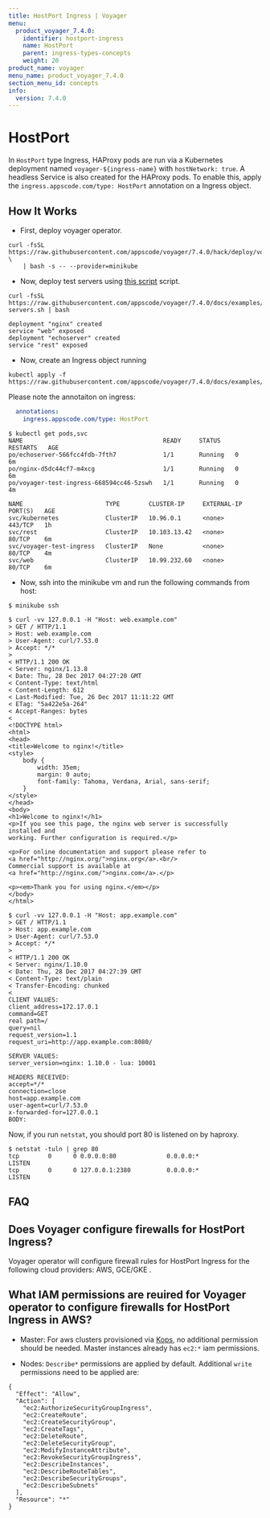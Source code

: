 ```yaml
---
title: HostPort Ingress | Voyager
menu:
  product_voyager_7.4.0:
    identifier: hostport-ingress
    name: HostPort
    parent: ingress-types-concepts
    weight: 20
product_name: voyager
menu_name: product_voyager_7.4.0
section_menu_id: concepts
info:
  version: 7.4.0
---
```


# HostPort

In `HostPort` type Ingress, HAProxy pods are run via a Kubernetes deployment named `voyager-${ingress-name}` with `hostNetwork: true`. A headless Service is also created for the HAProxy pods. To enable this, apply the `ingress.appscode.com/type: HostPort` annotation on a Ingress object.

## How It Works

- First, deploy voyager operator.

```console
curl -fsSL https://raw.githubusercontent.com/appscode/voyager/7.4.0/hack/deploy/voyager.sh \
    | bash -s -- --provider=minikube
```

- Now, deploy test servers using [this script](/products/voyager/7.4.0/examples/ingress/types/hostport/deploy-servers.sh) script.

```console
curl -fsSL https://raw.githubusercontent.com/appscode/voyager/7.4.0/docs/examples/ingress/types/hostport/deploy-servers.sh | bash

deployment "nginx" created
service "web" exposed
deployment "echoserver" created
service "rest" exposed
```

- Now, create an Ingress object running

```console
kubectl apply -f https://raw.githubusercontent.com/appscode/voyager/7.4.0/docs/examples/ingress/types/hostport/ing.yaml
```

Please note the annotaiton on ingress:

```yaml
  annotations:
    ingress.appscode.com/type: HostPort
```

```console
$ kubectl get pods,svc
NAME                                       READY     STATUS    RESTARTS   AGE
po/echoserver-566fcc4fdb-7fth7             1/1       Running   0          6m
po/nginx-d5dc44cf7-m4xcg                   1/1       Running   0          6m
po/voyager-test-ingress-668594cc46-5zswh   1/1       Running   0          4m

NAME                       TYPE        CLUSTER-IP     EXTERNAL-IP   PORT(S)   AGE
svc/kubernetes             ClusterIP   10.96.0.1      <none>        443/TCP   1h
svc/rest                   ClusterIP   10.103.13.42   <none>        80/TCP    6m
svc/voyager-test-ingress   ClusterIP   None           <none>        80/TCP    4m
svc/web                    ClusterIP   10.99.232.60   <none>        80/TCP    6m
```

- Now, ssh into the minikube vm and run the following commands from host:

```console
$ minikube ssh

$ curl -vv 127.0.0.1 -H "Host: web.example.com"
> GET / HTTP/1.1
> Host: web.example.com
> User-Agent: curl/7.53.0
> Accept: */*
>
< HTTP/1.1 200 OK
< Server: nginx/1.13.8
< Date: Thu, 28 Dec 2017 04:27:20 GMT
< Content-Type: text/html
< Content-Length: 612
< Last-Modified: Tue, 26 Dec 2017 11:11:22 GMT
< ETag: "5a422e5a-264"
< Accept-Ranges: bytes
<
<!DOCTYPE html>
<html>
<head>
<title>Welcome to nginx!</title>
<style>
    body {
        width: 35em;
        margin: 0 auto;
        font-family: Tahoma, Verdana, Arial, sans-serif;
    }
</style>
</head>
<body>
<h1>Welcome to nginx!</h1>
<p>If you see this page, the nginx web server is successfully installed and
working. Further configuration is required.</p>

<p>For online documentation and support please refer to
<a href="http://nginx.org/">nginx.org</a>.<br/>
Commercial support is available at
<a href="http://nginx.com/">nginx.com</a>.</p>

<p><em>Thank you for using nginx.</em></p>
</body>
</html>
```

```console
$ curl -vv 127.0.0.1 -H "Host: app.example.com"
> GET / HTTP/1.1
> Host: app.example.com
> User-Agent: curl/7.53.0
> Accept: */*
>
< HTTP/1.1 200 OK
< Server: nginx/1.10.0
< Date: Thu, 28 Dec 2017 04:27:39 GMT
< Content-Type: text/plain
< Transfer-Encoding: chunked
<
CLIENT VALUES:
client_address=172.17.0.1
command=GET
real path=/
query=nil
request_version=1.1
request_uri=http://app.example.com:8080/

SERVER VALUES:
server_version=nginx: 1.10.0 - lua: 10001

HEADERS RECEIVED:
accept=*/*
connection=close
host=app.example.com
user-agent=curl/7.53.0
x-forwarded-for=127.0.0.1
BODY:
```

Now, if you run `netstat`, you should port 80 is listened on by haproxy.

```console
$ netstat -tuln | grep 80
tcp        0      0 0.0.0.0:80              0.0.0.0:*               LISTEN
tcp        0      0 127.0.0.1:2380          0.0.0.0:*               LISTEN
```

## FAQ

## Does Voyager configure firewalls for HostPort Ingress?

Voyager operator will configure firewall rules for HostPort Ingress for the following cloud providers: AWS, GCE/GKE .

## What IAM permissions are reuired for Voyager operator to configure firewalls for HostPort Ingress in AWS?

 - Master: For aws clusters provisioned via [Kops](https://github.com/kubernetes/kops/blob/master/docs/iam_roles.md), no additional permission should be needed. Master instances already has `ec2:*` iam permissions.

- Nodes: `Describe*` permissions are applied by default. Additional `write` permissions need to be applied are:
```
{
  "Effect": "Allow",
  "Action": [
	"ec2:AuthorizeSecurityGroupIngress",
	"ec2:CreateRoute",
	"ec2:CreateSecurityGroup",
	"ec2:CreateTags",
	"ec2:DeleteRoute",
	"ec2:DeleteSecurityGroup",
	"ec2:ModifyInstanceAttribute",
	"ec2:RevokeSecurityGroupIngress",
	"ec2:DescribeInstances",
	"ec2:DescribeRouteTables",
	"ec2:DescribeSecurityGroups",
	"ec2:DescribeSubnets"
  ],
  "Resource": "*"
}
```
